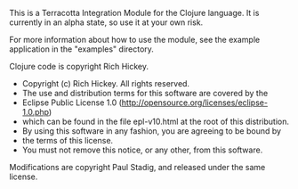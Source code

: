 This is a Terracotta Integration Module for the Clojure language.  It is currently in an alpha state, so use it at your own risk.

For more information about how to use the module, see the example application in the "examples" directory.

Clojure code is copyright Rich Hickey.

 *   Copyright (c) Rich Hickey. All rights reserved.
 *   The use and distribution terms for this software are covered by the
 *   Eclipse Public License 1.0 (http://opensource.org/licenses/eclipse-1.0.php)
 *   which can be found in the file epl-v10.html at the root of this distribution.
 *   By using this software in any fashion, you are agreeing to be bound by
 *    the terms of this license.
 *   You must not remove this notice, or any other, from this software.

Modifications are copyright Paul Stadig, and released under the same license.
